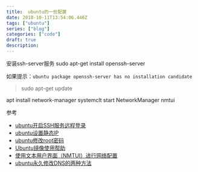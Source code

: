 ```yaml
---
title:  ubuntu的一些配置
date: 2018-10-11T13:54:06.446Z
tags: ["ubuntu"]
series: ["blog"]
categories: ["code"]
draft: true
description:
---
```



安装ssh-server服务
sudo apt-get install openssh-server

如果提示：`ubuntu package openssh-server has no installation candidate` 
> sudo apt-get update


apt install network-manager
systemclt start NetworkManager
nmtui


参考

- [ubuntu开启SSH服务远程登录](https://blog.csdn.net/jackghq/article/details/54974141)
- [ubuntu设置静态IP](https://www.jianshu.com/p/d69a95aa1ed7)
- [ubuntu修改root密码](https://blog.csdn.net/u010002184/article/details/52985645)
- [Ubuntu镜像使用帮助](https://mirror.tuna.tsinghua.edu.cn/help/ubuntu/)
- [使用文本用户界面（NMTUI）进行网络配置](https://access.redhat.com/documentation/zh-cn/red_hat_enterprise_linux/7/html/networking_guide/sec-networking_config_using_nmtui)
- [ubuntu永久修改DNS的两种方法](http://blog.51cto.com/kurolz/1860936)